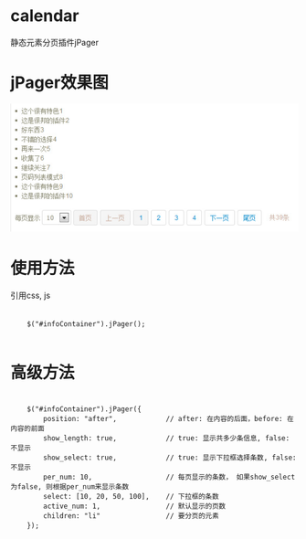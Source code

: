 # calendar #

静态元素分页插件jPager


# jPager效果图 #

![jPager效果图](images/jPager.jpg)


# 使用方法 #

引用css, js

<link rel="stylesheet" type="text/css" href="jPager/jPager.css">
<script type="text/javascript" src="jPager/jquery-1.8.0.js"></script>
<script type="text/javascript" src="jPager/jquery.jPager.js"></script>

<code>
	$("#infoContainer").jPager();

</code>


# 高级方法 #



<code>
	$("#infoContainer").jPager({
		position: "after",            // after: 在内容的后面，before: 在内容的前面
		show_length: true,            // true: 显示共多少条信息, false: 不显示
		show_select: true,            // true: 显示下拉框选择条数, false: 不显示
		per_num: 10,                  // 每页显示的条数， 如果show_select为false, 则根据per_num来显示条数
		select: [10, 20, 50, 100],    // 下拉框的条数
		active_num: 1,                // 默认显示的页数
		children: "li"                // 要分页的元素
	});
</code>
